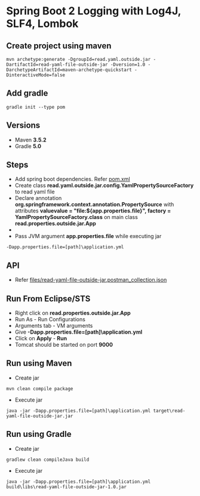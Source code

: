 # Spring Boot 2 Logging with Log4J, SLF4, Lombok

## Create project using maven
```
mvn archetype:generate -DgroupId=read.yaml.outside.jar -DartifactId=read-yaml-file-outside-jar -Dversion=1.0 -DarchetypeArtifactId=maven-archetype-quickstart -DinteractiveMode=false
```

## Add gradle
```
gradle init --type pom
```

## Versions
* Maven **3.5.2**
* Gradle **5.0**

## Steps
* Add spring boot dependencies. Refer [pom.xml](pom.xml)
* Create class **read.yaml.outside.jar.config.YamlPropertySourceFactory** to read yaml file
* Declare annotation **org.springframework.context.annotation.PropertySource** with attributes **valuevalue = "file:${app.properties.file}", factory = YamlPropertySourceFactory.class**  on main class **read.properties.outside.jar.App**
* 
* Pass JVM argument **app.properties.file** while executing jar
```
-Dapp.properties.file=[path]\application.yml
```

## API
* Refer [files/read-yaml-file-outside-jar.postman_collection.json](files/read-yaml-file-outside-jar.postman_collection.json)

## Run From Eclipse/STS
* Right click on **read.properties.outside.jar.App**
* Run As - Run Configurations
* Arguments tab - VM arguments
* Give **-Dapp.properties.file=[path]\application.yml**
* Click on **Apply** - **Run**
* Tomcat should be started on port **9000**

## Run using Maven
* Create jar
```
mvn clean compile package
```
* Execute jar
```
java -jar -Dapp.properties.file=[path]\application.yml target\read-yaml-file-outside-jar.jar
```

## Run using Gradle
* Create jar
```
gradlew clean compileJava build
```
* Execute jar
```
java -jar -Dapp.properties.file=[path]\application.yml build\libs\read-yaml-file-outside-jar-1.0.jar
```